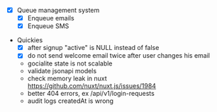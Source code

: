 - [x] Queue management system
    - [x] Enqueue emails
    - [x] Enqueue SMS

- Quickies
    - [x] after signup "active" is NULL instead of false
    - [x] do not send welcome email twice after user changes his email
    - gocialite state is not scalable
    - validate jsonapi models
    - check memory leak in nuxt https://github.com/nuxt/nuxt.js/issues/1984
    - better 404 errors, ex /api/v1/login-requests
    - audit logs createdAt is wrong

